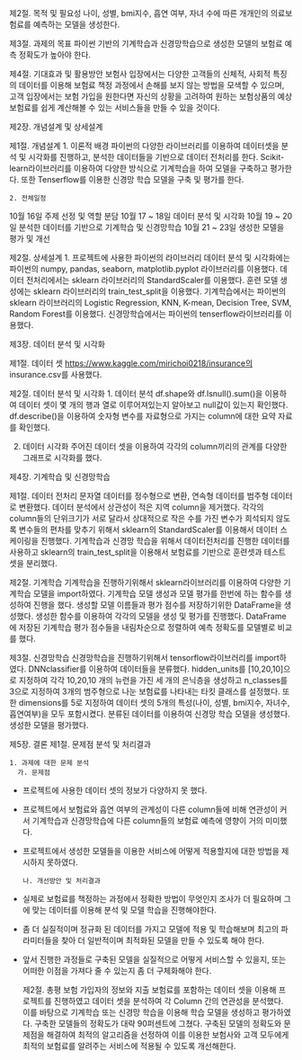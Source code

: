 제2절. 목적 및 필요성
나이, 성별, bmi지수, 흡연 여부, 자녀 수에 따른 개개인의 의료보험료를 예측하는 모델을 생성한다.

  제3절. 과제의 목표
파이썬 기반의 기계학습과 신경망학습으로 생성한 모델의 보험료 예측 정확도가 높아야 한다.

  제4절. 기대효과 및 활용방안
보험사 입장에서는 다양한 고객들의 신체적, 사회적 특징의 데이터를 이용해 보험료 책정 과정에서 손해를 보지 않는 방법을 모색할 수 있으며, 고객 입장에서는 보험 가입을 원한다면 자신의 상황을 고려하여 원하는 보험상품의 예상 보험료를 쉽게 계산해볼 수 있는 서비스들을 만들 수 있을 것이다.


제2장. 개념설계 및 상세설계

  제1절. 개념설계
    1. 이론적 배경
파이썬의 다양한 라이브러리를 이용하여 데이터셋을 분석 및 시각화를 진행하고, 분석한 데이터들을 기반으로 데이터 전처리를 한다. Scikit-learn라이브러리를 이용하여 다양한 방식으로 기계학습을 하여 모델을 구축하고 평가한다. 또한 Tenserflow를 이용한 신경망 학습 모델을 구축 및 평가를 한다.

    2. 전체일정
10월 16일 주제 선정 및 역할 분담
10월 17 ~ 18일 데이터 분석 및 시각화
10월 19 ~ 20일 분석한 데이터를 기반으로 기계학습 및 신경망학습
10월 21 ~ 23일 생성한 모델을 평가 및 개선

  제2절. 상세설계
    1. 프로젝트에 사용한 파이썬의 라이브러리
데이터 분석 및 시각화에는 파이썬의 numpy, pandas, seaborn, matplotlib.pyplot 라이브러리를 이용했다.
데이터 전처리에서는 sklearn 라이브러리의 StandardScaler를 이용했다.
훈련 모델 생성에는 sklearn 라이브러리의 train_test_split을 이용했다.
기계학습에서는 파이썬의 sklearn 라이브러리의 Logistic Regression, KNN, K-mean, Decision Tree, SVM, Random Forest를 이용했다.
신경망학습에서는 파이썬의 tenserflow라이브러리를 이용했다.


제3장. 데이터 분석 및 시각화

  제1절. 데이터 셋
         https://www.kaggle.com/mirichoi0218/insurance의 insurance.csv를 사용했다.

  제2절. 데이터 분석 및 시각화
    1. 데이터 분석
df.shape와 df.Isnull().sum()을 이용하여 데이터 셋이 몇 개의 행과 열로 이루어져있는지 알아보고 null값이 있는지 확인했다. df.describe()을 이용하여 숫자형 변수를 자료형으로 가지는 column에 대한 요약 자료를 확인했다.
 
   2. 데이터 시각화
주어진 데이터 셋을 이용하여 각각의 column끼리의 관계를 다양한 그래프로 시각화를 했다.

제4장. 기계학습 및 신경망학습

  제1절. 데이터 전처리
문자열 데이터를 정수형으로 변환, 연속형 데이터를 범주형 데이터로 변환했다.
데이터 분석에서 상관성이 적은 지역 column을 제거했다.
각각의 column들의 단위크기가 서로 달라서 상대적으로 작은 수를 가진 변수가 희석되지 않도록 변수들의 편차를 맞추기 위해서 sklearn의 StandardScaler를 이용해서 데이터 스케이링을 진행했다.
기계학습과 신경망 학습을 위해서 데이터전처리를 진행한 데이터를 사용하고 sklearn의 train_test_split을 이용해서 보험료를 기반으로 훈련셋과 테스트 셋을 분리했다.

  제2절. 기계학습
기계학습을 진행하기위해서 sklearn라이브러리를 이용하여 다양한 기계학습 모델을 import하였다.
기계학습 모델 생성과 모델 평가를 한번에 하는 함수를 생성하여 진행을 했다. 
생성할 모델 이름들과 평가 점수를 저장하기위한 DataFrame을 생성했다.
생성한 함수를 이용하여 각각의 모델을 생성 및 평가를 진행했다.
DataFrame에 저장된 기계학습 평가 점수들을 내림차순으로 정렬하여 예측 정확도를 모델별로 비교를 했다.

  제3절. 신경망학습
신경망학습을 진행하기위해서 tensorflow라이브러리를 import하였다.
DNNclassifier를 이용하여 데이터들을 분류했다. hidden_units를 [10,20,10]으로 지정하여 각각 10,20,10 개의 뉴런을 가진 세 개의 은닉층을 생성하고 n_classes를 3으로 지정하여 3개의 범주형으로 나눈 보험료를 나타내는 타킷 클래스를 설정했다. 또한 dimensions를 5로 지정하여 데이터 셋의 5개의 특성(나이, 성별, bmi지수, 자녀수, 흡연여부)을 모두 포함시켰다.
분류된 데이터를 이용하여 신경망 학습 모델을 생성했다.
생성한 모델을 평가했다.



제5장. 결론
  제1절. 문제점 분석 및 처리결과

    1. 과제에 대한 문제 분석
      가. 문제점
- 프로젝트에 사용한 데이터 셋의 정보가 다양하지 못 했다.
- 프로젝트에서 보험료와 흡연 여부의 관계성이 다른 column들에 비해 연관성이 커서 기계학습과 신경망학습에 다른 column들의 보험료 예측에 영향이 거의 미미했다.
- 프로젝트에서 생성한 모델들을 이용한 서비스에 어떻게 적용할지에 대한 방법을 제시하지 못하였다.

      나. 개선방안 및 처리결과
- 실제로 보험료를 책정하는 과정에서 정확한 방법이 무엇인지 조사가 더 필요하며 그에 맞는 데이터를 이용해 분석 및 모델 학습을 진행해야한다.
- 좀 더 실질적이며 정규화 된 데이터를 가지고 모델에 적용 및 학습해보며 최고의 파라미터들을 찾아 더 일반적이며 최적화된 모델을 만들 수 있도록 해야 한다.
- 앞서 진행한 과정들로 구축된 모델을 실질적으로 어떻게 서비스할 수 있을지, 또는 어떠한 이점을 가져다 줄 수 있는지 좀 더 구체화해야 한다.


  제2절. 총평
보험 가입자의 정보와 지출 보험료를 포함하는 데이터 셋을 이용해 프로젝트를 진행하였고 데이터 셋을 분석하여 각 Column 간의 연관성을 분석했다. 이를 바탕으로 기계학습 또는 신경망 학습을 이용해 학습 모델을 생성하고 평가하였다. 구축한 모델들의 정확도가  대략 90퍼센트에 그쳤다. 구축된 모델의 정확도와 문제점을 해결하여 최적의 알고리즘을 선정하여 이를 이용한 보험사와 고객 모두에게 최적의 보험료를 알려주는 서비스에 적용될 수 있도록 개선해한다.
